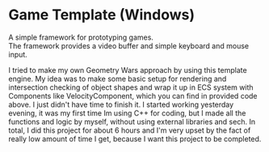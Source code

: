 # Game Template (Windows)

A simple framework for prototyping games. \
The framework provides a video buffer and simple keyboard and mouse input.

I tried to make my own Geometry Wars approach by using this template engine. My idea was to make some basic setup for rendering and intersection checking of object shapes and wrap it up in ECS system with Components like VelocityComponent, which you can find in provided code above. I just didn't have time to finish it. I started working yesterday evening, it was my first time Im using C++ for coding, but I made all the functions and logic by myself, without using external libraries and sech. In total, I did this project for about 6 hours and I'm very upset by the fact of really low amount of time I get, because I want this project to be completed.
